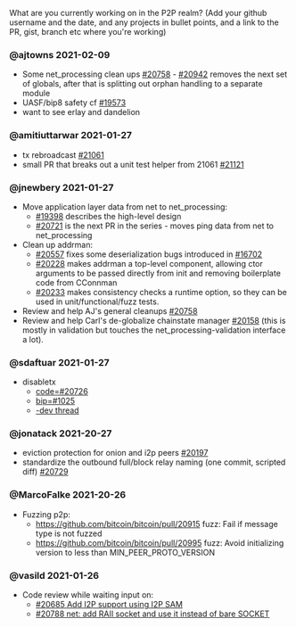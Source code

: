 What are you currently working on in the P2P realm? (Add your github username and the date, and any projects in bullet points, and a link to the PR, gist, branch etc where you're working)

### @ajtowns 2021-02-09

* Some net_processing clean ups [#20758](https://github.com/bitcoin/bitcoin/pull/20758) - [#20942](https://github.com/bitcoin/bitcoin/pull/20758) removes the next set of globals, after that is splitting out orphan handling to a separate module
* UASF/bip8 safety cf [#19573](https://github.com/bitcoin/pull/19573)
* want to see erlay and dandelion

### @amitiuttarwar 2021-01-27

* tx rebroadcast [#21061](https://github.com/bitcoin/bitcoin/pull/21061)
* small PR that breaks out a unit test helper from 21061 [#21121](https://github.com/bitcoin/bitcoin/pull/21121)

### @jnewbery 2021-01-27

- Move application layer data from net to net_processing:
  - [#19398](https://github.com/bitcoin/bitcoin/issues/19398) describes the high-level design
  - [#20721](https://github.com/bitcoin/bitcoin/pull/20721) is the next PR in the series - moves ping data from net to net_processing
- Clean up addrman:
  - [#20557](https://github.com/bitcoin/bitcoin/pull/20557) fixes some deserialization bugs introduced in [#16702](https://github.com/bitcoin/bitcoin/pull/16702)
  - [#20228](https://github.com/bitcoin/bitcoin/pull/20228) makes addrman a top-level component, allowing ctor arguments to be passed directly from init and removing boilerplate code from CConnman
  - [#20233](https://github.com/bitcoin/bitcoin/pull/20233) makes consistency checks a runtime option, so they can be used in unit/functional/fuzz tests.
- Review and help AJ's general cleanups [#20758](https://github.com/bitcoin/bitcoin/pull/20758)
- Review and help Carl's de-globalize chainstate manager [#20158](https://github.com/bitcoin/bitcoin/pull/20158) (this is mostly in validation but touches the net_processing-validation interface a lot).

### @sdaftuar 2021-01-27

* disabletx
  * [code=#20726](https://github.com/bitcoin/bitcoin/pull/20726)
  * [bip=#1025](https://github.com/bitcoin/bips/pull/1052)
  * [-dev thread](https://lists.linuxfoundation.org/pipermail/bitcoin-dev/2021-January/018340.html)

### @jonatack 2021-20-27

* eviction protection for onion and i2p peers [#20197](https://github.com/bitcoin/bitcoin/pull/20197)
* standardize the outbound full/block relay naming (one commit, scripted diff) [#20729](https://github.com/bitcoin/bitcoin/pull/20729)

### @MarcoFalke 2021-20-26

* Fuzzing p2p:
  * https://github.com/bitcoin/bitcoin/pull/20915  fuzz: Fail if message type is not fuzzed
  * https://github.com/bitcoin/bitcoin/pull/20995  fuzz: Avoid initializing version to less than MIN_PEER_PROTO_VERSION 

### @vasild 2021-01-26

* Code review while waiting input on:
  * [#20685 Add I2P support using I2P SAM](https://github.com/bitcoin/bitcoin/pull/20685)
  * [#20788 net: add RAII socket and use it instead of bare SOCKET](https://github.com/bitcoin/bitcoin/pull/20788)